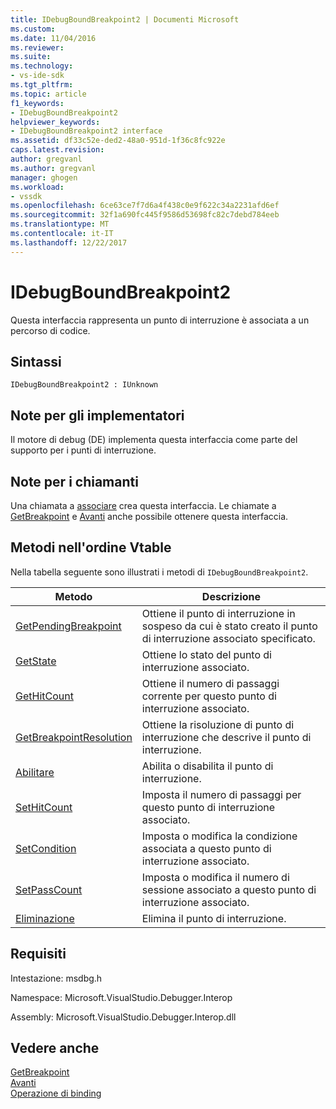 ```yaml
---
title: IDebugBoundBreakpoint2 | Documenti Microsoft
ms.custom: 
ms.date: 11/04/2016
ms.reviewer: 
ms.suite: 
ms.technology:
- vs-ide-sdk
ms.tgt_pltfrm: 
ms.topic: article
f1_keywords:
- IDebugBoundBreakpoint2
helpviewer_keywords:
- IDebugBoundBreakpoint2 interface
ms.assetid: df33c52e-ded2-48a0-951d-1f36c8fc922e
caps.latest.revision: 
author: gregvanl
ms.author: gregvanl
manager: ghogen
ms.workload:
- vssdk
ms.openlocfilehash: 6ce63ce7f7d6a4f438c0e9f622c34a2231afd6ef
ms.sourcegitcommit: 32f1a690fc445f9586d53698fc82c7debd784eeb
ms.translationtype: MT
ms.contentlocale: it-IT
ms.lasthandoff: 12/22/2017
---
```

# <a name="idebugboundbreakpoint2"></a>IDebugBoundBreakpoint2
Questa interfaccia rappresenta un punto di interruzione è associata a un percorso di codice.  
  
## <a name="syntax"></a>Sintassi  
  
```  
IDebugBoundBreakpoint2 : IUnknown  
```  
  
## <a name="notes-for-implementers"></a>Note per gli implementatori  
 Il motore di debug (DE) implementa questa interfaccia come parte del supporto per i punti di interruzione.  
  
## <a name="notes-for-callers"></a>Note per i chiamanti  
 Una chiamata a [associare](../../../extensibility/debugger/reference/idebugpendingbreakpoint2-bind.md) crea questa interfaccia. Le chiamate a [GetBreakpoint](../../../extensibility/debugger/reference/idebugbreakpointunboundevent2-getbreakpoint.md) e [Avanti](../../../extensibility/debugger/reference/ienumdebugboundbreakpoints2-next.md) anche possibile ottenere questa interfaccia.  
  
## <a name="methods-in-vtable-order"></a>Metodi nell'ordine Vtable  
 Nella tabella seguente sono illustrati i metodi di `IDebugBoundBreakpoint2`.  
  
|Metodo|Descrizione|  
|------------|-----------------|  
|[GetPendingBreakpoint](../../../extensibility/debugger/reference/idebugboundbreakpoint2-getpendingbreakpoint.md)|Ottiene il punto di interruzione in sospeso da cui è stato creato il punto di interruzione associato specificato.|  
|[GetState](../../../extensibility/debugger/reference/idebugboundbreakpoint2-getstate.md)|Ottiene lo stato del punto di interruzione associato.|  
|[GetHitCount](../../../extensibility/debugger/reference/idebugboundbreakpoint2-gethitcount.md)|Ottiene il numero di passaggi corrente per questo punto di interruzione associato.|  
|[GetBreakpointResolution](../../../extensibility/debugger/reference/idebugboundbreakpoint2-getbreakpointresolution.md)|Ottiene la risoluzione di punto di interruzione che descrive il punto di interruzione.|  
|[Abilitare](../../../extensibility/debugger/reference/idebugboundbreakpoint2-enable.md)|Abilita o disabilita il punto di interruzione.|  
|[SetHitCount](../../../extensibility/debugger/reference/idebugboundbreakpoint2-sethitcount.md)|Imposta il numero di passaggi per questo punto di interruzione associato.|  
|[SetCondition](../../../extensibility/debugger/reference/idebugboundbreakpoint2-setcondition.md)|Imposta o modifica la condizione associata a questo punto di interruzione associato.|  
|[SetPassCount](../../../extensibility/debugger/reference/idebugboundbreakpoint2-setpasscount.md)|Imposta o modifica il numero di sessione associato a questo punto di interruzione associato.|  
|[Eliminazione](../../../extensibility/debugger/reference/idebugboundbreakpoint2-delete.md)|Elimina il punto di interruzione.|  
  
## <a name="requirements"></a>Requisiti  
 Intestazione: msdbg.h  
  
 Namespace: Microsoft.VisualStudio.Debugger.Interop  
  
 Assembly: Microsoft.VisualStudio.Debugger.Interop.dll  
  
## <a name="see-also"></a>Vedere anche  
 [GetBreakpoint](../../../extensibility/debugger/reference/idebugbreakpointunboundevent2-getbreakpoint.md)   
 [Avanti](../../../extensibility/debugger/reference/ienumdebugboundbreakpoints2-next.md)   
 [Operazione di binding](../../../extensibility/debugger/reference/idebugpendingbreakpoint2-bind.md)